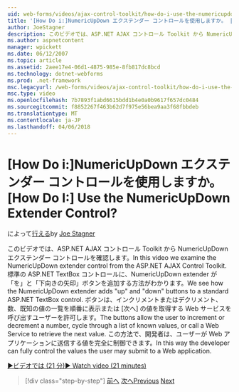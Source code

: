 ```yaml
---
uid: web-forms/videos/ajax-control-toolkit/how-do-i-use-the-numericupdown-extender-control
title: '[How Do i:]NumericUpDown エクステンダー コントロールを使用しますか。 | Microsoft Docs'
author: JoeStagner
description: このビデオでは、ASP.NET AJAX コントロール Toolkit から NumericUpDown エクステンダー コントロールを確認します。 私たちには、'up' と '停止' の NumericUpDown extender の追加を参照してください.
ms.author: aspnetcontent
manager: wpickett
ms.date: 06/12/2007
ms.topic: article
ms.assetid: 2aee17e4-06d1-4875-985e-8fb817dc8bcd
ms.technology: dotnet-webforms
ms.prod: .net-framework
msc.legacyurl: /web-forms/videos/ajax-control-toolkit/how-do-i-use-the-numericupdown-extender-control
msc.type: video
ms.openlocfilehash: 7b7893f1abd6615bdd1b4e0a0b9617f657dc0484
ms.sourcegitcommit: f8852267f463b62d7f975e56bea9aa3f68fbbdeb
ms.translationtype: MT
ms.contentlocale: ja-JP
ms.lasthandoff: 04/06/2018
---
```

<a name="how-do-i-use-the-numericupdown-extender-control"></a><span data-ttu-id="d2fed-105">[How Do i:]NumericUpDown エクステンダー コントロールを使用しますか。</span><span class="sxs-lookup"><span data-stu-id="d2fed-105">[How Do I:] Use the NumericUpDown Extender Control?</span></span>
====================
<span data-ttu-id="d2fed-106">によって[行える](https://github.com/JoeStagner)</span><span class="sxs-lookup"><span data-stu-id="d2fed-106">by [Joe Stagner](https://github.com/JoeStagner)</span></span>

<span data-ttu-id="d2fed-107">このビデオでは、ASP.NET AJAX コントロール Toolkit から NumericUpDown エクステンダー コントロールを確認します。</span><span class="sxs-lookup"><span data-stu-id="d2fed-107">In this video we examine the NumericUpDown extender control from the ASP.NET AJAX Control Toolkit.</span></span> <span data-ttu-id="d2fed-108">標準の ASP.NET TextBox コントロールに、NumericUpDown extender が「を」と「下向きの矢印」ボタンを追加する方法がわかります。</span><span class="sxs-lookup"><span data-stu-id="d2fed-108">We see how the NumericUpDown extender adds "up" and "down" buttons to a standard ASP.NET TextBox control.</span></span> <span data-ttu-id="d2fed-109">ボタンは、インクリメントまたはデクリメント、数、既知の値の一覧を順番に表示または [次へ] の値を取得する Web サービスを呼び出すユーザーを許可します。</span><span class="sxs-lookup"><span data-stu-id="d2fed-109">The buttons allow the user to increment or decrement a number, cycle through a list of known values, or call a Web Service to retrieve the next value.</span></span> <span data-ttu-id="d2fed-110">この方法で、開発者は、ユーザーが Web アプリケーションに送信する値を完全に制御できます。</span><span class="sxs-lookup"><span data-stu-id="d2fed-110">In this way the developer can fully control the values the user may submit to a Web application.</span></span>

[<span data-ttu-id="d2fed-111">&#9654;ビデオでは (21 分)</span><span class="sxs-lookup"><span data-stu-id="d2fed-111">&#9654; Watch video (21 minutes)</span></span>](https://channel9.msdn.com/Blogs/ASP-NET-Site-Videos/how-do-i-use-the-numericupdown-extender-control)

> [!div class="step-by-step"]
> <span data-ttu-id="d2fed-112">[前へ](how-do-i-use-the-pagingbulletedlist-extender-control.md)
> [次へ](how-do-i-use-the-aspnet-ajax-validatorcallout-extender.md)</span><span class="sxs-lookup"><span data-stu-id="d2fed-112">[Previous](how-do-i-use-the-pagingbulletedlist-extender-control.md)
[Next](how-do-i-use-the-aspnet-ajax-validatorcallout-extender.md)</span></span>
